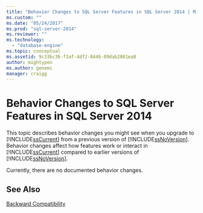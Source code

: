 ```yaml
---
title: "Behavior Changes to SQL Server Features in SQL Server 2014 | Microsoft Docs"
ms.custom: ""
ms.date: "05/24/2017"
ms.prod: "sql-server-2014"
ms.reviewer: ""
ms.technology: 
  - "database-engine"
ms.topic: conceptual
ms.assetid: 9c33bc36-f3af-4df2-8446-09dab2881ea8
author: mightypen
ms.author: genemi
manager: craigg
---
```

# Behavior Changes to SQL Server Features in SQL Server 2014
  This topic describes behavior changes you might see when you upgrade to [!INCLUDE[ssCurrent](../includes/sscurrent-md.md)] from a previous version of [!INCLUDE[ssNoVersion](../includes/ssnoversion-md.md)]. Behavior changes affect how features work or interact in [!INCLUDE[ssCurrent](../includes/sscurrent-md.md)] compared to earlier versions of [!INCLUDE[ssNoVersion](../includes/ssnoversion-md.md)].  
  
 Currently, there are no documented behavior changes.  
  
## See Also  
 [Backward Compatibility](../../2014/getting-started/backward-compatibility.md)  
  
  
